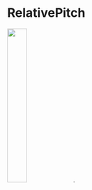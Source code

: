 # RelativePitch
<img src="https://github.com/Koco2/RelativePitch/blob/master/rp1.gif" width="30%">.
